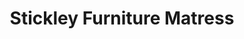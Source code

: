 ---
title: "Stickley Furniture Matress"
url: /east-hanover/stickley-furniture-matress/
shop: furniture
---